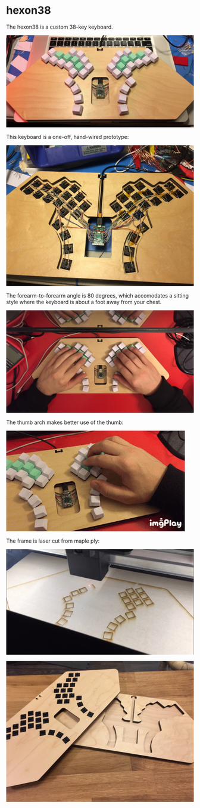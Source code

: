 # hexon38

The hexon38 is a custom 38-key keyboard.

![](.assets/IMG_3324.JPG)

This keyboard is a one-off, hand-wired prototype:

![](.assets/IMG_3321.JPG)

The forearm-to-forearm angle is 80 degrees, which accomodates a sitting style where the keyboard is about a foot away from your chest.

![](.assets/IMG_3327.jpg)

The thumb arch makes better use of the thumb:

![](.assets/IMB_CqD3UI.GIF)

The frame is laser cut from maple ply:

![](.assets/IMG_3332.jpg)

![](.assets/56608058343__9A67222E-A3E3-4415-AB9B-601620054C22.JPG)
